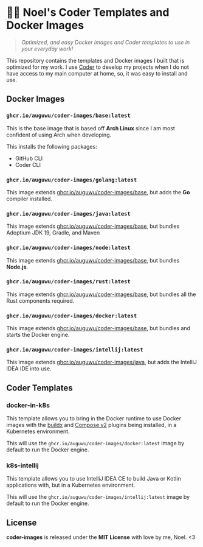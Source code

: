 # 💐💚 Noel's Coder Templates and Docker Images
> *Optimized, and easy Docker images and Coder templates to use in your everyday work!*

This repository contains the templates and Docker images I built that is optimized for my work. I use [Coder](https://coder.com) to develop my projects when I do not have access to my main computer at home, so, it was easy to install and use.

## Docker Images
### `ghcr.io/auguwu/coder-images/base:latest`
This is the base image that is based off **Arch Linux** since I am most confident of using Arch when developing.

This installs the following packages:
- GitHub CLI
- Coder CLI

### `ghcr.io/auguwu/coder-images/golang:latest`
This image extends [ghcr.io/auguwu/coder-images/base](#ghcrioauguwucoder-imagesbaselatest), but adds the **Go** compiler installed.

### `ghcr.io/auguwu/coder-images/java:latest`
This image extends [ghcr.io/auguwu/coder-images/base](#ghcrioauguwucoder-imagesbaselatest), but bundles Adoptium JDK 19, Gradle, and Maven

### `ghcr.io/auguwu/coder-images/node:latest`
This image extends [ghcr.io/auguwu/coder-images/base](#ghcrioauguwucoder-imagesbaselatest), but bundles **Node.js**.

### `ghcr.io/auguwu/coder-images/rust:latest`
This image extends [ghcr.io/auguwu/coder-images/base](#ghcrioauguwucoder-imagesbaselatest), but bundles all the Rust components required.

### `ghcr.io/auguwu/coder-images/docker:latest`
This image extends [ghcr.io/auguwu/coder-images/base](#ghcrioauguwucoder-imagesbaselatest), but bundles and starts the Docker engine.

### `ghcr.io/auguwu/coder-images/intellij:latest`
This image extends [ghcr.io/auguwu/coder-images/java](#ghcrioauguwucoder-imagesjavalatest), but adds the IntelliJ IDEA IDE into use.

## Coder Templates
### docker-in-k8s
This template allows you to bring in the Docker runtime to use Docker images with the [buildx]() and [Compose v2]() plugins being installed, in a Kubernetes environment.

This will use the `ghcr.io/auguwu/coder-images/docker:latest` image by default to run the Docker engine.

### k8s-intellij
This template allows you to use IntelliJ IDEA CE to build Java or Kotlin applications with, but in a Kubernetes environment.

This will use the `ghcr.io/auguwu/coder-images/intellij:latest` image by default to run the Docker engine.

## License
**coder-images** is released under the **MIT License** with love by me, Noel. <3
